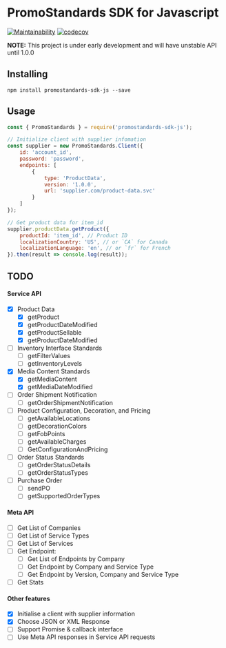 # PromoStandards SDK for Javascript

[![Maintainability](https://api.codeclimate.com/v1/badges/30f7421ca372f94a0eb5/maintainability)](https://codeclimate.com/github/manishrc/promostandards-sdk-js/maintainability)
[![codecov](https://codecov.io/gh/manishrc/promostandards-sdk-js/branch/master/graph/badge.svg)](https://codecov.io/gh/manishrc/promostandards-sdk-js)

**NOTE:** This project is under early development and will have unstable API until 1.0.0

## Installing

`npm install promostandards-sdk-js --save`

## Usage
```javascript
const { PromoStandards } = require('promostandards-sdk-js');

// Initialize client with supplier infomation
const supplier = new PromoStandards.Client({
    id: 'account_id',
    password: 'password',
    endpoints: [
        {
            type: 'ProductData',
            version: '1.0.0',
            url: 'supplier.com/product-data.svc'
        }
    ]
});

// Get product data for item_id
supplier.productData.getProduct({
    productId: 'item_id', // Product ID
    localizationCountry: 'US', // or `CA` for Canada
    localizationLanguage: 'en', // or `fr` for French
}).then(result => console.log(result));

```

## TODO
#### Service API
- [x] Product Data
    - [x] getProduct
    - [x] getProductDateModified
    - [x] getProductSellable
    - [x] getProductDateModified
- [ ] Inventory Interface Standards
    - [ ] getFilterValues
    - [ ] getInventoryLevels
- [x] Media Content Standards
    - [x] getMediaContent
    - [x] getMediaDateModified
- [ ] Order Shipment Notification
    - [ ] getOrderShipmentNotification
- [ ] Product Configuration, Decoration, and Pricing
    - [ ] getAvailableLocations
    - [ ] getDecorationColors
    - [ ] getFobPoints
    - [ ] getAvailableCharges
    - [ ] GetConfigurationAndPricing
- [ ] Order Status Standards
    - [ ] getOrderStatusDetails
    - [ ] getOrderStatusTypes
- [ ] Purchase Order
    - [ ] sendPO
    - [ ] getSupportedOrderTypes

#### Meta API
- [ ] Get List of Companies
- [ ] Get List of Service Types
- [ ] Get List of Services
- [ ] Get Endpoint:
    - [ ] Get List of Endpoints by Company
    - [ ] Get Endpoint by Company and Service Type
    - [ ] Get Endpoint by Version, Company and Service Type
- [ ] Get Stats

#### Other features
- [x] Initialise a client with supplier information
- [x] Choose JSON or XML Response
- [ ] Support Promise & callback interface
- [ ] Use Meta API responses in Service API requests